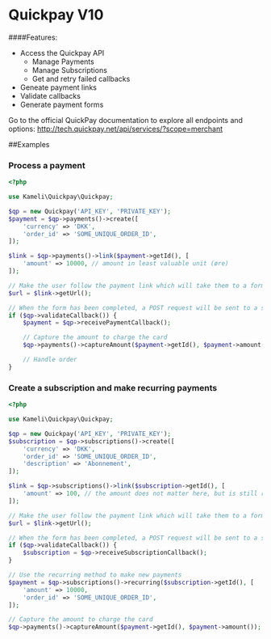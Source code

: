 # Quickpay V10

####Features:
* Access the Quickpay API
	- Manage Payments
	- Manage Subscriptions
	- Get and retry failed callbacks
* Geneate payment links
* Validate callbacks
* Generate payment forms

Go to the official QuickPay documentation to explore all endpoints and options: http://tech.quickpay.net/api/services/?scope=merchant

##Examples

### Process a payment

````php
<?php

use Kameli\Quickpay\Quickpay;

$qp = new Quickpay('API_KEY', 'PRIVATE_KEY');
$payment = $qp->payments()->create([
    'currency' => 'DKK',
    'order_id' => 'SOME_UNIQUE_ORDER_ID',
]);

$link = $qp->payments()->link($payment->getId(), [
    'amount' => 10000, // amount in least valuable unit (øre)
]);

// Make the user follow the payment link which will take them to a form where they put in their card details
$url = $link->getUrl();

// When the form has been completed, a POST request will be sent to a specified url where you can validate it
if ($qp->validateCallback()) {
    $payment = $qp->receivePaymentCallback();

    // Capture the amount to charge the card
    $qp->payments()->captureAmount($payment->getId(), $payment->amount());

    // Handle order
}
````

### Create a subscription and make recurring payments

````php
<?php

use Kameli\Quickpay\Quickpay;

$qp = new Quickpay('API_KEY', 'PRIVATE_KEY');
$subscription = $qp->subscriptions()->create([
    'currency' => 'DKK',
    'order_id' => 'SOME_UNIQUE_ORDER_ID',
    'description' => 'Abonnement',
]);

$link = $qp->subscriptions()->link($subscription->getId(), [
    'amount' => 100, // the amount does not matter here, but is still required for some reason
]);

// Make the user follow the payment link which will take them to a form where they put in their card details
$url = $link->getUrl();

// When the form has been completed, a POST request will be sent to a specified url where you can validate it
if ($qp->validateCallback()) {
    $subscription = $qp->receiveSubscriptionCallback();
}

// Use the recurring method to make new payments
$payment = $qp->subscriptions()->recurring($subscription->getId(), [
    'amount' => 10000,
    'order_id' => 'SOME_UNIQUE_ORDER_ID',
]);

// Capture the amount to charge the card
$qp->payments()->captureAmount($payment->getId(), $payment->amount());
````
